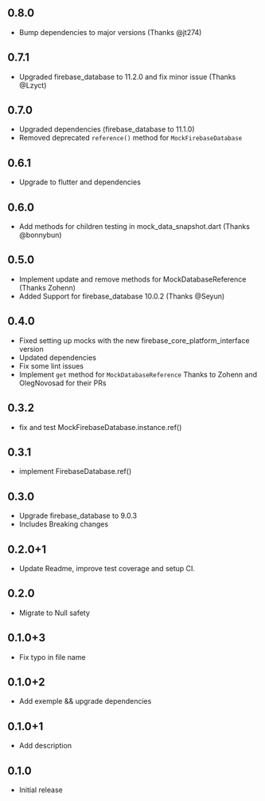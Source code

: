 ## 0.8.0
* Bump dependencies to major versions (Thanks @jt274)
## 0.7.1
* Upgraded firebase_database to 11.2.0 and fix minor issue (Thanks @Lzyct)
## 0.7.0
* Upgraded dependencies (firebase_database to 11.1.0)
* Removed deprecated `reference()` method for `MockFirebaseDatabase`
## 0.6.1
* Upgrade to flutter and dependencies
## 0.6.0
* Add methods for children testing in mock_data_snapshot.dart (Thanks @bonnybun)
## 0.5.0
* Implement update and remove methods for MockDatabaseReference (Thanks Zohenn)
* Added Support for firebase_database 10.0.2 (Thanks @Seyun)
## 0.4.0
* Fixed setting up mocks with the new firebase_core_platform_interface version
* Updated dependencies
* Fix some lint issues
* Implement `get` method for `MockDatabaseReference`
Thanks to Zohenn and OlegNovosad for their PRs
## 0.3.2
* fix and test MockFirebaseDatabase.instance.ref()
## 0.3.1
* implement FirebaseDatabase.ref()
## 0.3.0
* Upgrade firebase_database to 9.0.3
* Includes Breaking changes
## 0.2.0+1
* Update Readme, improve test coverage and setup CI.
## 0.2.0
* Migrate to Null safety
## 0.1.0+3
* Fix typo in file name
## 0.1.0+2
* Add exemple && upgrade dependencies
## 0.1.0+1
* Add description
## 0.1.0

* Initial release
